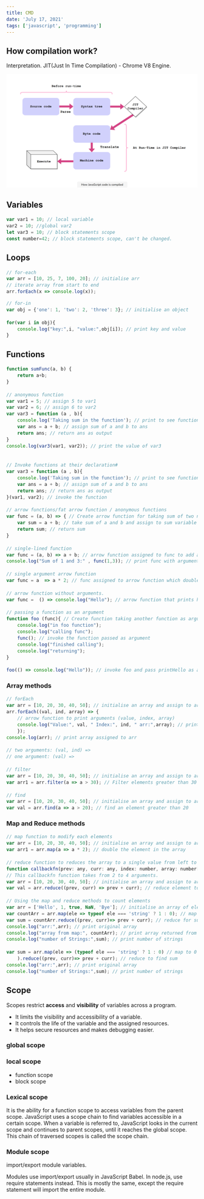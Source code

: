```yaml
---
title: CMD
date: 'July 17, 2021'
tags: ['javascript', 'programming']
---
```



## How compilation work?

Interpretation.
JIT(Just In Time Compilation) - Chrome V8 Engine.

![How JavaScript code is compiled](./How-Javascript-code-is-compiled.png)
## Variables
```javascript
var var1 = 10; // local variable 
var2 = 10; //global var2
let var3 = 10; // block statements scope
const number=42; // block statements scope, can't be changed.
```


## Loops

```javascript
// for-each
var arr = [10, 25, 7, 100, 20]; // initialise arr
// iterate array from start to end
arr.forEach(x => console.log(x));
```

```javascript
// for-in
var obj = {'one': 1, 'two': 2, 'three': 3}; // initialise an object

for(var i in obj){
    console.log("key:",i, "value:",obj[i]); // print key and value
}
```

## Functions
```javascript
function sumFunc(a, b) {
    return a+b;
}

// anonymous function
var var1 = 5; // assign 5 to var1
var var2 = 6; // assign 6 to var2
var var3 = function (a , b){
    console.log('Taking sum in the function'); // print to see function execute
    var ans = a + b; // assign sum of a and b to ans
    return ans; // return ans as output
}
console.log(var3(var1, var2)); // print the value of var3


// Invoke functions at their declaration#
var var3 = function (a , b){
    console.log('Taking sum in the function'); // print to see function execute
    var ans = a + b; // assign sum of a and b to ans
    return ans; // return ans as output
}(var1, var2); // invoke the function

// arrow functions/fat arrow function / anonymous functions
var func = (a, b) => { // Create arrow function for taking sum of two numbers
    var sum = a + b; // take sum of a and b and assign to sum variable
    return sum; // return sum
}

// single-lined function
var func = (a, b) => a + b; // arrow function assigned to func to add a and b
console.log("Sum of 1 and 3:" , func(1,3)); // print func with arguments 1 and 3 

// single argument arrow function
var func = a  => a * 2; // func assigned to arrow function which doubles argument a

// arrow function without arguments.
var func =  () => console.log("Hello"); // arrow function that prints hello

// passing a function as an argument
function foo (func){ // Create function taking another function as argument
    console.log("in foo function");
    console.log("calling func");
    func(); // invoke the function passed as argument
    console.log("finished calling");
    console.log("returning");
}

foo(() => console.log("Hello")); // invoke foo and pass printHello as argument
```

### Array methods
```javascript
// forEach
var arr = [10, 20, 30, 40, 50]; // initialise an array and assign to arr
arr.forEach((val, ind, array) => { 
    // arrow function to print arguments (value, index, array)
    console.log("Value:", val, " Index:", ind, " arr:",array); // print values
    });
console.log(arr); // print array assigned to arr

// two arguments: (val, ind) =>
// one argument: (val) =>

// filter
var arr = [10, 20, 30, 40, 50]; // initialise an array and assign to arr
var arr1 = arr.filter(a => a > 30); // Filter elements greater than 30

// find
var arr = [10, 20, 30, 40, 50]; // initialise an array and assign to arr
var val = arr.find(a => a > 20); // find an element greater than 20
```

### Map and Reduce methods
```javascript
// map function to modify each elements
var arr = [10, 20, 30, 40, 50]; // initialise an array and assign to arr
var arr1 = arr.map(a => a * 2); // double the element in the array

// reduce function to reduces the array to a single value from left to right.
function callbackfn(prev: any, curr: any, index: number, array: number[])
// This callbackfn function takes from 2 to 4 arguments. 
var arr = [10, 20, 30, 40, 50]; // initialise an array and assign to arr
var val = arr.reduce((prev, curr) => prev + curr); // reduce element to sum

// Using the map and reduce methods to count elements
var arr = ['Hello', 1, true, NaN, 'Bye']; // initialise an array of elements
var countArr = arr.map(ele => typeof ele === 'string' ? 1 : 0); // map to 0 and 1
var sum = countArr.reduce((prev, curr)=> prev + curr); // reduce for sum
console.log("arr:",arr); // print original array
console.log("array from map:", countArr); // print array returned from map method
console.log("number of Strings:",sum); // print number of strings 

var sum = arr.map(ele => (typeof ele === 'string' ? 1 : 0) // map to 0 and 1
    ).reduce((prev, curr)=> prev + curr); // reduce to find sum
console.log("arr:",arr); // print original array
console.log("number of Strings:",sum); // print number of strings 

```

## Scope
Scopes restrict **access** and **visibility** of variables across a program.
* It limits the visibility and accessibility of a variable.
* It controls the life of the variable and the assigned resources.
* It helps secure resources and makes debugging easier.

### global scope

### local scope
* function scope
* block scope
  
### Lexical scope 

It is the ability for a function scope to access variables from the parent scope.
JavaScript uses a scope chain to find variables accessible in a certain scope. When a variable is referred to, JavaScript looks in the current scope and continues to parent scopes, until it reaches the global scope. This chain of traversed scopes is called the scope chain.

### Module scope

import/export module variables.

Modules use import/export usually in JavaScript Babel. In node.js, use require statements instead. This is mostly the same, except the require statement will import the entire module.